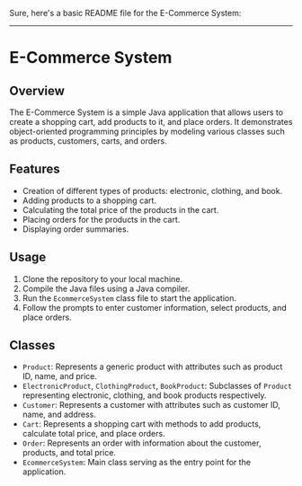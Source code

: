Sure, here's a basic README file for the E-Commerce System:

---

# E-Commerce System

## Overview
The E-Commerce System is a simple Java application that allows users to create a shopping cart, add products to it, and place orders. It demonstrates object-oriented programming principles by modeling various classes such as products, customers, carts, and orders.

## Features
- Creation of different types of products: electronic, clothing, and book.
- Adding products to a shopping cart.
- Calculating the total price of the products in the cart.
- Placing orders for the products in the cart.
- Displaying order summaries.

## Usage
1. Clone the repository to your local machine.
2. Compile the Java files using a Java compiler.
3. Run the `EcommerceSystem` class file to start the application.
4. Follow the prompts to enter customer information, select products, and place orders.

## Classes
- `Product`: Represents a generic product with attributes such as product ID, name, and price.
- `ElectronicProduct`, `ClothingProduct`, `BookProduct`: Subclasses of `Product` representing electronic, clothing, and book products respectively.
- `Customer`: Represents a customer with attributes such as customer ID, name, and address.
- `Cart`: Represents a shopping cart with methods to add products, calculate total price, and place orders.
- `Order`: Represents an order with information about the customer, products, and total price.
- `EcommerceSystem`: Main class serving as the entry point for the application.

